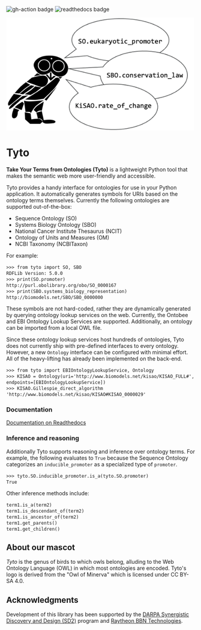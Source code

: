 ![gh-action badge](https://github.com/SynBioDex/tyto/workflows/CI/badge.svg)
![readthedocs badge](https://readthedocs.org/projects/tyto/badge/)

<img src="tyto.png" height="300" />

# Tyto
**Take Your Terms from Ontologies (Tyto)** is a lightweight Python tool that makes the semantic web more user-friendly and accessible.

Tyto provides a handy interface for ontologies for use in your Python application. It automatically generates symbols for URIs based on the ontology terms themselves. Currently the following ontologies are supported out-of-the-box:

- Sequence Ontology (SO)
- Systems Biology Ontology (SBO)
- National Cancer Institute Thesaurus (NCIT)
- Ontology of Units and Measures (OM)
- NCBI Taxonomy (NCBITaxon)

For example:
```
>>> from tyto import SO, SBO
RDFLib Version: 5.0.0
>>> print(SO.promoter)
http://purl.obolibrary.org/obo/SO_0000167
>>> print(SBO.systems_biology_representation)
http://biomodels.net/SBO/SBO_0000000
```
These symbols are not hard-coded, rather they are dynamically generated by querying ontology lookup services on the web. Currently, the Ontobee and EBI Ontology Lookup Services are supported.  Additionally, an ontology can be imported from a local OWL file.

Since these ontology lookup services host hundreds of ontologies, Tyto does not currently ship with pre-defined interfaces to every ontology.  However, a new `Ontology` interface can be configured with minimal effort.  All of the heavy-lifting has already been implemented on the back-end. 
```
>>> from tyto import EBIOntologyLookupService, Ontology
>>> KISAO = Ontology(uri='http://www.biomodels.net/kisao/KISAO_FULL#', endpoints=[EBIOntologyLookupService])
>>> KISAO.Gillespie_direct_algorithm
'http://www.biomodels.net/kisao/KISAO#KISAO_0000029'
```

### Documentation

[Documentation on Readthedocs](https://tyto.readthedocs.io/en/latest/index.html)

### Inference and reasoning

Additionally Tyto supports reasoning and inference over ontology terms.  For example, the following evaluates to `True` because the Sequence Ontology categorizes an `inducible_promoter` as a specialized type of `promoter`. 
```
>>> tyto.SO.inducible_promoter.is_a(tyto.SO.promoter)
True
```
Other inference methods include:
```
term1.is_a(term2)
term1.is_descendant_of(term2)
term1.is_ancestor_of(term2)
term1.get_parents()
term1.get_children()
```

## About our mascot

_Tyto_ is the genus of birds to which owls belong, alluding to the Web Ontology Language (OWL) in which most ontologies are encoded. Tyto's logo is derived from the "Owl of Minerva" which is licensed under CC BY-SA 4.0.

## Acknowledgments

Development of this library has been supported by the [DARPA Synergistic Discovery and Design (SD2)](https://www.darpa.mil/program/synergistic-discovery-and-design) program and [Raytheon BBN Technologies](http://bbn.com/).
